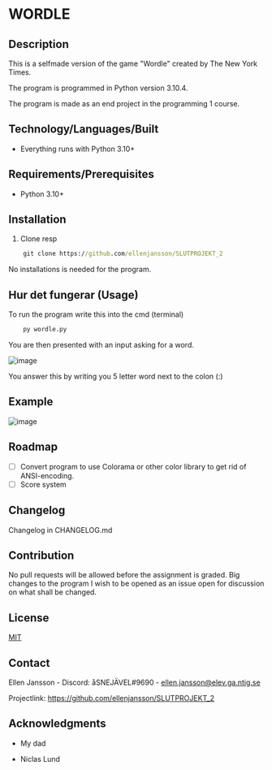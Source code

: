 
# WORDLE

## Description

This is a selfmade version of the game "Wordle" created by The New York Times.

The program is programmed in Python version 3.10.4.

The program is made as an end project in the programming 1 course.

## Technology/Languages/Built

- Everything runs with Python 3.10+

## Requirements/Prerequisites

- Python 3.10+

## Installation

1. Clone resp
```cmd
    git clone https://github.com/ellenjansson/SLUTPROJEKT_2
```
No installations is needed for the program.

## Hur det fungerar (Usage)

To run the program write this into the cmd (terminal)
```cmd
    py wordle.py
```

You are then presented with an input asking for a word.

![image](https://user-images.githubusercontent.com/96123363/167810680-b5b80735-893e-49f0-a8ef-3d722dde0bcd.png)

You answer this by writing you 5 letter word next to the colon (:)


## Example 

![image](https://user-images.githubusercontent.com/96123363/167811209-a73f5ecb-c650-4678-b83c-dbdd4a6821e2.png)

## Roadmap

- [ ] Convert program to use Colorama or other color library to get rid of ANSI-encoding.
- [ ] Score system

## Changelog

Changelog in CHANGELOG.md

## Contribution

No pull requests will be allowed before the assignment is graded. Big changes to the program I wish to be opened as an issue open for discussion on what shall be changed.

## License

[MIT](https://choosealicense.com/licenses/mit/)

## Contact

Ellen Jansson - Discord: åSNEJÄVEL#9690 - ellen.jansson@elev.ga.ntig.se

Projectlink: https://github.com/ellenjansson/SLUTPROJEKT_2

## Acknowledgments

- My dad

- Niclas Lund

